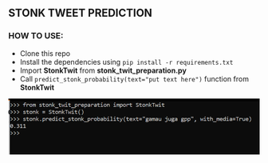## STONK TWEET PREDICTION

### HOW TO USE:
- Clone this repo
- Install the dependencies using `pip install -r requirements.txt`
- Import **StonkTwit** from **stonk_twit_preparation.py**
- Call `predict_stonk_probability(text="put text here")` function from **StonkTwit**

![Alt text](how_to.PNG?raw=true "Title")